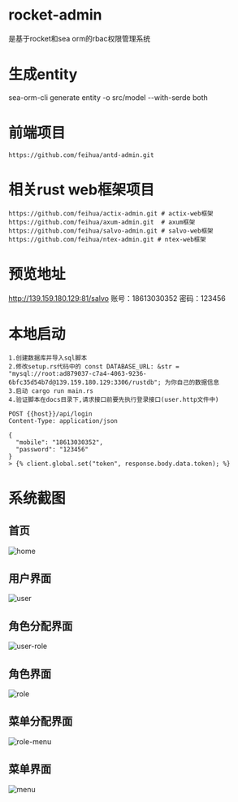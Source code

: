 # rocket-admin

是基于rocket和sea orm的rbac权限管理系统

# 生成entity

sea-orm-cli generate entity -o src/model --with-serde both

# 前端项目

```
https://github.com/feihua/antd-admin.git
```

# 相关rust web框架项目

```
https://github.com/feihua/actix-admin.git # actix-web框架
https://github.com/feihua/axum-admin.git  # axum框架
https://github.com/feihua/salvo-admin.git # salvo-web框架
https://github.com/feihua/ntex-admin.git # ntex-web框架
```

# 预览地址

http://139.159.180.129:81/salvo 账号：18613030352 密码：123456

# 本地启动

```
1.创建数据库并导入sql脚本
2.修改setup.rs代码中的 const DATABASE_URL: &str = "mysql://root:ad879037-c7a4-4063-9236-6bfc35d54b7d@139.159.180.129:3306/rustdb"; 为你自己的数据信息
3.启动 cargo run main.rs
4.验证脚本在docs目录下,请求接口前要先执行登录接口(user.http文件中)

POST {{host}}/api/login
Content-Type: application/json

{
  "mobile": "18613030352",
  "password": "123456"
}
> {% client.global.set("token", response.body.data.token); %}

```

# 系统截图

## 首页

![home](docs/images/home.png)

## 用户界面

![user](docs/images/user.png)

## 角色分配界面

![user-role](docs/images/user-role.png)

## 角色界面

![role](docs/images/role.png)

## 菜单分配界面

![role-menu](docs/images/role-menu.png)

## 菜单界面

![menu](docs/images/menu.png)
